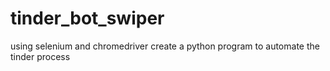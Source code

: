# tinder_bot_swiper
using selenium and chromedriver create a python program to automate the tinder process
